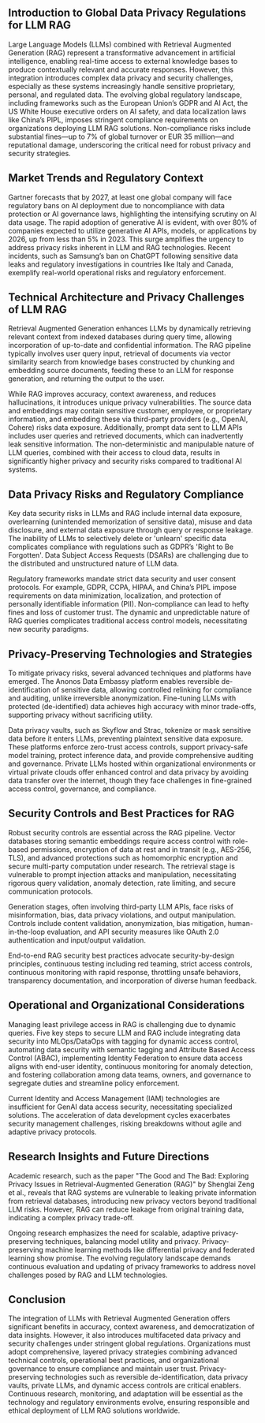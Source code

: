 ## Introduction to Global Data Privacy Regulations for LLM RAG
Large Language Models (LLMs) combined with Retrieval Augmented Generation (RAG) represent a transformative advancement in artificial intelligence, enabling real-time access to external knowledge bases to produce contextually relevant and accurate responses. However, this integration introduces complex data privacy and security challenges, especially as these systems increasingly handle sensitive proprietary, personal, and regulated data. The evolving global regulatory landscape, including frameworks such as the European Union’s GDPR and AI Act, the US White House executive orders on AI safety, and data localization laws like China’s PIPL, imposes stringent compliance requirements on organizations deploying LLM RAG solutions. Non-compliance risks include substantial fines—up to 7% of global turnover or EUR 35 million—and reputational damage, underscoring the critical need for robust privacy and security strategies.

## Market Trends and Regulatory Context
Gartner forecasts that by 2027, at least one global company will face regulatory bans on AI deployment due to noncompliance with data protection or AI governance laws, highlighting the intensifying scrutiny on AI data usage. The rapid adoption of generative AI is evident, with over 80% of companies expected to utilize generative AI APIs, models, or applications by 2026, up from less than 5% in 2023. This surge amplifies the urgency to address privacy risks inherent in LLM and RAG technologies. Recent incidents, such as Samsung’s ban on ChatGPT following sensitive data leaks and regulatory investigations in countries like Italy and Canada, exemplify real-world operational risks and regulatory enforcement.

## Technical Architecture and Privacy Challenges of LLM RAG
Retrieval Augmented Generation enhances LLMs by dynamically retrieving relevant context from indexed databases during query time, allowing incorporation of up-to-date and confidential information. The RAG pipeline typically involves user query input, retrieval of documents via vector similarity search from knowledge bases constructed by chunking and embedding source documents, feeding these to an LLM for response generation, and returning the output to the user.

While RAG improves accuracy, context awareness, and reduces hallucinations, it introduces unique privacy vulnerabilities. The source data and embeddings may contain sensitive customer, employee, or proprietary information, and embedding these via third-party providers (e.g., OpenAI, Cohere) risks data exposure. Additionally, prompt data sent to LLM APIs includes user queries and retrieved documents, which can inadvertently leak sensitive information. The non-deterministic and manipulable nature of LLM queries, combined with their access to cloud data, results in significantly higher privacy and security risks compared to traditional AI systems.

## Data Privacy Risks and Regulatory Compliance
Key data security risks in LLMs and RAG include internal data exposure, overlearning (unintended memorization of sensitive data), misuse and data disclosure, and external data exposure through query or response leakage. The inability of LLMs to selectively delete or 'unlearn' specific data complicates compliance with regulations such as GDPR’s 'Right to Be Forgotten'. Data Subject Access Requests (DSARs) are challenging due to the distributed and unstructured nature of LLM data.

Regulatory frameworks mandate strict data security and user consent protocols. For example, GDPR, CCPA, HIPAA, and China’s PIPL impose requirements on data minimization, localization, and protection of personally identifiable information (PII). Non-compliance can lead to hefty fines and loss of customer trust. The dynamic and unpredictable nature of RAG queries complicates traditional access control models, necessitating new security paradigms.

## Privacy-Preserving Technologies and Strategies
To mitigate privacy risks, several advanced techniques and platforms have emerged. The Anonos Data Embassy platform enables reversible de-identification of sensitive data, allowing controlled relinking for compliance and auditing, unlike irreversible anonymization. Fine-tuning LLMs with protected (de-identified) data achieves high accuracy with minor trade-offs, supporting privacy without sacrificing utility.

Data privacy vaults, such as Skyflow and Strac, tokenize or mask sensitive data before it enters LLMs, preventing plaintext sensitive data exposure. These platforms enforce zero-trust access controls, support privacy-safe model training, protect inference data, and provide comprehensive auditing and governance. Private LLMs hosted within organizational environments or virtual private clouds offer enhanced control and data privacy by avoiding data transfer over the internet, though they face challenges in fine-grained access control, governance, and compliance.

## Security Controls and Best Practices for RAG
Robust security controls are essential across the RAG pipeline. Vector databases storing semantic embeddings require access control with role-based permissions, encryption of data at rest and in transit (e.g., AES-256, TLS), and advanced protections such as homomorphic encryption and secure multi-party computation under research. The retrieval stage is vulnerable to prompt injection attacks and manipulation, necessitating rigorous query validation, anomaly detection, rate limiting, and secure communication protocols.

Generation stages, often involving third-party LLM APIs, face risks of misinformation, bias, data privacy violations, and output manipulation. Controls include content validation, anonymization, bias mitigation, human-in-the-loop evaluation, and API security measures like OAuth 2.0 authentication and input/output validation.

End-to-end RAG security best practices advocate security-by-design principles, continuous testing including red teaming, strict access controls, continuous monitoring with rapid response, throttling unsafe behaviors, transparency documentation, and incorporation of diverse human feedback.

## Operational and Organizational Considerations
Managing least privilege access in RAG is challenging due to dynamic queries. Five key steps to secure LLM and RAG include integrating data security into MLOps/DataOps with tagging for dynamic access control, automating data security with semantic tagging and Attribute Based Access Control (ABAC), implementing Identity Federation to ensure data access aligns with end-user identity, continuous monitoring for anomaly detection, and fostering collaboration among data teams, owners, and governance to segregate duties and streamline policy enforcement.

Current Identity and Access Management (IAM) technologies are insufficient for GenAI data access security, necessitating specialized solutions. The acceleration of data development cycles exacerbates security management challenges, risking breakdowns without agile and adaptive privacy protocols.

## Research Insights and Future Directions
Academic research, such as the paper "The Good and The Bad: Exploring Privacy Issues in Retrieval-Augmented Generation (RAG)" by Shenglai Zeng et al., reveals that RAG systems are vulnerable to leaking private information from retrieval databases, introducing new privacy vectors beyond traditional LLM risks. However, RAG can reduce leakage from original training data, indicating a complex privacy trade-off.

Ongoing research emphasizes the need for scalable, adaptive privacy-preserving techniques, balancing model utility and privacy. Privacy-preserving machine learning methods like differential privacy and federated learning show promise. The evolving regulatory landscape demands continuous evaluation and updating of privacy frameworks to address novel challenges posed by RAG and LLM technologies.

## Conclusion
The integration of LLMs with Retrieval Augmented Generation offers significant benefits in accuracy, context awareness, and democratization of data insights. However, it also introduces multifaceted data privacy and security challenges under stringent global regulations. Organizations must adopt comprehensive, layered privacy strategies combining advanced technical controls, operational best practices, and organizational governance to ensure compliance and maintain user trust. Privacy-preserving technologies such as reversible de-identification, data privacy vaults, private LLMs, and dynamic access controls are critical enablers. Continuous research, monitoring, and adaptation will be essential as the technology and regulatory environments evolve, ensuring responsible and ethical deployment of LLM RAG solutions worldwide.